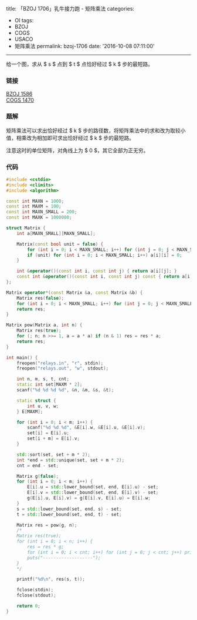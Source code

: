 title: 「BZOJ 1706」乳牛接力跑 - 矩阵乘法
categories:
  - OI
tags:
  - BZOJ
  - COGS
  - USACO
  - 矩阵乘法
permalink: bzoj-1706
date: '2016-10-08 07:11:00'
---

给一个图，求从 $ s $ 点到 $ t $ 点恰好经过 $ k $ 步的最短路。

<!-- more -->

### 链接

[BZOJ 1586](www.lydsy.com/JudgeOnline/problem.php?id=1586)  
[COGS 1470](http://cogs.pro/cogs/problem/problem.php?pid=1470)

### 题解

矩阵乘法可以求出恰好经过 $ k $ 步的路径数，将矩阵乘法中的求和改为取较小值，相乘改为相加即可求出恰好经过 $ k $ 步的最短路。

注意这时的单位矩阵，对角线上为 $ 0 $，其它全部为正无穷。

### 代码

```cpp
#include <cstdio>
#include <climits>
#include <algorithm>

const int MAXN = 1000;
const int MAXM = 100;
const int MAXN_SMALL = 200;
const int MAXK = 1000000;

struct Matrix {
    int a[MAXN_SMALL][MAXN_SMALL];

    Matrix(const bool unit = false) {
        for (int i = 0; i < MAXN_SMALL; i++) for (int j = 0; j < MAXN_SMALL; j++) a[i][j] = INT_MAX;
        if (unit) for (int i = 0; i < MAXN_SMALL; i++) a[i][i] = 0;
    }

    int &operator()(const int i, const int j) { return a[i][j]; }
    const int &operator()(const int i, const int j) const { return a[i][j]; }
};

Matrix operator*(const Matrix &a, const Matrix &b) {
    Matrix res(false);
    for (int i = 0; i < MAXN_SMALL; i++) for (int j = 0; j < MAXN_SMALL; j++) for (int k = 0; k < MAXN_SMALL; k++) if (a(i, k) != INT_MAX && b(k, j) != INT_MAX) res(i, j) = std::min(res(i, j), a(i, k) + b(k, j));
    return res;
}

Matrix pow(Matrix a, int n) {
    Matrix res(true);
    for (; n; n >>= 1, a = a * a) if (n & 1) res = res * a;
    return res;
}

int main() {
    freopen("relays.in", "r", stdin);
    freopen("relays.out", "w", stdout);

    int n, m, s, t, cnt;
    static int set[MAXM * 2];
    scanf("%d %d %d %d", &n, &m, &s, &t);

    static struct {
        int u, v, w;
    } E[MAXM];

    for (int i = 0; i < m; i++) {
        scanf("%d %d %d", &E[i].w, &E[i].u, &E[i].v);
        set[i] = E[i].u;
        set[i + m] = E[i].v;
    }

    std::sort(set, set + m * 2);
    int *end = std::unique(set, set + m * 2);
    cnt = end - set;

    Matrix g(false);
    for (int i = 0; i < m; i++) {
        E[i].u = std::lower_bound(set, end, E[i].u) - set;
        E[i].v = std::lower_bound(set, end, E[i].v) - set;
        g(E[i].u, E[i].v) = g(E[i].v, E[i].u) = E[i].w;
    }
    s = std::lower_bound(set, end, s) - set;
    t = std::lower_bound(set, end, t) - set;

    Matrix res = pow(g, n);
    /*
    Matrix res(true);
    for (int i = 0; i < n; i++) {
        res = res * g;
        for (int i = 0; i < cnt; i++) for (int j = 0; j < cnt; j++) printf("%d%c", res(i, j), j == cnt - 1 ? '\n' : ' ');
        puts("-------------------");
    }
    */

    printf("%d\n", res(s, t));

    fclose(stdin);
    fclose(stdout);

    return 0;
}
```